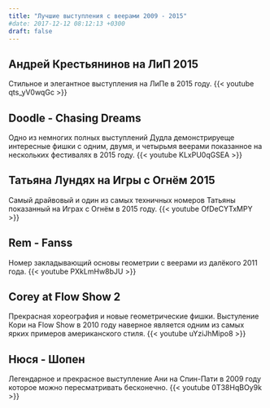 ```yaml
---
title: "Лучшие выступления с веерами 2009 - 2015"
#date: 2017-12-12 08:12:13 +0300
draft: false
---
```

## Андрей Крестьянинов на ЛиП 2015 
Стильное и элегантное выступления на ЛиПе в 2015 году.
{{< youtube qts_yV0wqGc >}}

## Doodle - Chasing Dreams
Одно из немногих полных выступлений Дудла демонстрируеще интересные фишки с одним, двумя, и четырьмя веерами показанное на нескольких фестивалях в 2015 году.
{{< youtube KLxPU0qGSEA >}}

## Татьяна Лундях на Игры с Огнём 2015
Самый драйвовый и один из самых техничных номеров Татьяны показанный на Играх с Огнём в 2015 году.
{{< youtube OfDeCYTxMPY >}}

## Rem - Fanss
Номер закладывающий основы геометрии с веерами из далёкого 2011 года.
{{< youtube PXkLmHw8bJU >}}

## Corey at Flow Show 2
Прекрасная хореография и новые геометрические фишки. Выстуление Кори на Flow Show в 2010 году наверное является одним из самых ярких примеров американского стиля.
{{< youtube uYziJhMipo8 >}}

## Нюся - Шопен
Легендарное и прекрасное выступление Ани на Спин-Пати в 2009 году которое можно пересматривать бесконечно.
{{< youtube 0T38HqBOy9k >}}
